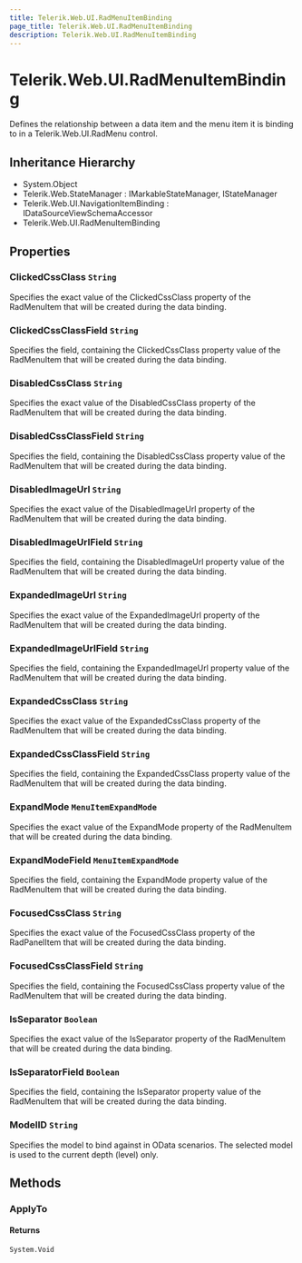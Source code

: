 ```yaml
---
title: Telerik.Web.UI.RadMenuItemBinding
page_title: Telerik.Web.UI.RadMenuItemBinding
description: Telerik.Web.UI.RadMenuItemBinding
---
```


# Telerik.Web.UI.RadMenuItemBinding

Defines the relationship between a data item and the menu item it is binding to in a 
            	Telerik.Web.UI.RadMenu control.

## Inheritance Hierarchy

* System.Object
* Telerik.Web.StateManager : IMarkableStateManager, IStateManager
* Telerik.Web.UI.NavigationItemBinding : IDataSourceViewSchemaAccessor
* Telerik.Web.UI.RadMenuItemBinding

## Properties

###  ClickedCssClass `String`

Specifies the exact value of the ClickedCssClass property of the
            	RadMenuItem that will be created during the data binding.

###  ClickedCssClassField `String`

Specifies the field, containing the ClickedCssClass property 
            	value of the RadMenuItem that will be created during
            	the data binding.

###  DisabledCssClass `String`

Specifies the exact value of the DisabledCssClass property of the
            	RadMenuItem that will be created during the data binding.

###  DisabledCssClassField `String`

Specifies the field, containing the DisabledCssClass property 
            	value of the RadMenuItem that will be created during
            	the data binding.

###  DisabledImageUrl `String`

Specifies the exact value of the DisabledImageUrl property of the
            	RadMenuItem that will be created during the data binding.

###  DisabledImageUrlField `String`

Specifies the field, containing the DisabledImageUrl property 
            	value of the RadMenuItem that will be created during
            	the data binding.

###  ExpandedImageUrl `String`

Specifies the exact value of the ExpandedImageUrl property of the
            	RadMenuItem that will be created during the data binding.

###  ExpandedImageUrlField `String`

Specifies the field, containing the ExpandedImageUrl property 
            	value of the RadMenuItem that will be created during
            	the data binding.

###  ExpandedCssClass `String`

Specifies the exact value of the ExpandedCssClass property of the
            	RadMenuItem that will be created during the data binding.

###  ExpandedCssClassField `String`

Specifies the field, containing the ExpandedCssClass property 
            	value of the RadMenuItem that will be created during
            	the data binding.

###  ExpandMode `MenuItemExpandMode`

Specifies the exact value of the ExpandMode property of the
            	RadMenuItem that will be created during the data binding.

###  ExpandModeField `MenuItemExpandMode`

Specifies the field, containing the ExpandMode property 
            	value of the RadMenuItem that will be created during
            	the data binding.

###  FocusedCssClass `String`

Specifies the exact value of the FocusedCssClass property of the
            	RadPanelItem that will be created during the data binding.

###  FocusedCssClassField `String`

Specifies the field, containing the FocusedCssClass property 
            	value of the RadMenuItem that will be created during
            	the data binding.

###  IsSeparator `Boolean`

Specifies the exact value of the IsSeparator property of the
            	RadMenuItem that will be created during the data binding.

###  IsSeparatorField `Boolean`

Specifies the field, containing the IsSeparator property 
            	value of the RadMenuItem that will be created during
            	the data binding.

###  ModelID `String`

Specifies the model to bind against in OData scenarios. The selected model is used
            to the current depth (level) only.

## Methods

###  ApplyTo

#### Returns

`System.Void` 

